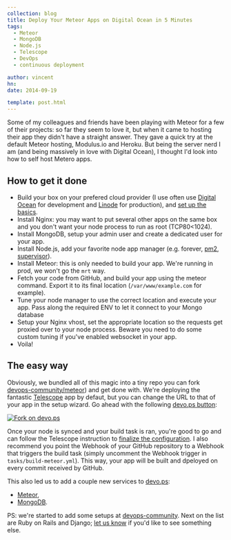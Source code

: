 ```yaml
---
collection: blog
title: Deploy Your Meteor Apps on Digital Ocean in 5 Minutes
tags:
  - Meteor
  - MongoDB
  - Node.js
  - Telescope
  - DevOps
  - continuous deployment

author: vincent
hn:
date: 2014-09-19

template: post.html
---
```


Some of my colleagues and friends have been playing with Meteor for a few of their projects: so far they seem to love it, but when it came to hosting their app they didn't have a straight answer. They gave a quick try at the default Meteor hosting, Modulus.io and Heroku. But being the server nerd I am (and being massively in love with Digital Ocean), I thought I'd look into how to self host Metero apps.

## How to get it done

- Build your box on your prefered cloud provider (I use often use [Digital Ocean](http://digitalocean.com) for development and [Linode](http://Linode.com) for production), and [set up the basics](http://devo.ps/blog/basic-setup-for-a-new-linux-server/).
- Install Nginx: you may want to put several other apps on the same box and you don't want your node process to run as root (TCP80<1024).
- Install MongoDB, setup your admin user and create a dedicated user for your app.
- Install Node.js, add your favorite node app manager (e.g. forever, [pm2](http://devo.ps/blog/goodbye-node-forever-hello-pm2/), [supervisor](http://supervisord.org/)).
- Install Meteor: this is only needed to build your app. We're running in prod, we won't go the `mrt` way.
- Fetch your code from GitHub, and build your app  using the meteor command. Export it to its final location (`/var/www/example.com` for example).
- Tune your node manager to use the correct location and execute your app. Pass along the required ENV to let it connect to your Mongo database
- Setup your Nginx vhost, set the appropriate location so the requests get proxied over to your node process. Beware you need to do some custom tuning if you've enabled websocket in your app.
- Voila!

## The easy way

Obviously, we bundled all of this magic into a tiny repo you can fork [devops-community/meteor](https://github.com/devops-community/meteor)) and get done with. We're deploying the fantastic [Telescope](http://telesc.pe) app by defaut, but you can change the URL to that of your app in the setup wizard. Go ahead with the following [devo.ps button](http://devo.ps/blog/one-click-deploy-of-your-infrastructure/):

<a href='https://app.devo.ps/#/fork?git_url=https://github.com/devops-community/meteor' target='_blank'>![Fork on devo.ps](https://app.devo.ps/assets/images/fork.png)</a>

Once your node is synced and your build task is ran, you're good to go and can follow the Telescope instruction to [finalize the configuration](http://www.telesc.pe/docs/configuring-telescope/). I also recommend you point the Webhook of your GitHub repository to a Webhook that triggers the build task (simply uncomment the Webhook trigger in `tasks/build-meteor.yml`). This way, your app will be built and dpeloyed on every commit received by GitHub.

This also led us to add a couple new services to [devo.ps](http://devo.ps):

- [Meteor](http://docs.devo.ps/services/meteor/),
- [MongoDB](http://docs.devo.ps/services/mongodb/).

PS: we're started to add some setups at [devops-community](https://github.com/devops-community). Next on the list are Ruby on Rails and Django; [let us know](http://twitter.com/devo_ps) if you'd like to see something else.

